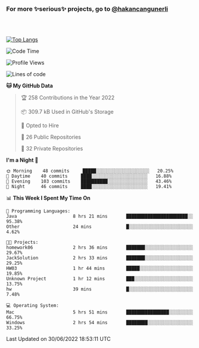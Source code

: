 ### For more ✨serious✨ projects, go to [@hakancangunerli](https://github.com/hakancangunerli)

<br>
<br>



[![Top Langs](https://github-readme-stats.vercel.app/api/top-langs/?username=63616e&layout=compact&hide=tex,html,shell,assembly,javascript,C&langs_count=6&exclude_repo=2015-csharp)](https://github.com/anuraghazra/github-readme-stats)


<!--START_SECTION:waka-->
![Code Time](http://img.shields.io/badge/Code%20Time-0%20secs-blue)

![Profile Views](http://img.shields.io/badge/Profile%20Views-0-blue)

![Lines of code](https://img.shields.io/badge/From%20Hello%20World%20I%27ve%20Written-192%20Thousand%20lines%20of%20code-blue)

**🐱 My GitHub Data** 

> 🏆 258 Contributions in the Year 2022
 > 
> 📦 309.7 kB Used in GitHub's Storage 
 > 
> 💼 Opted to Hire
 > 
> 📜 26 Public Repositories 
 > 
> 🔑 32 Private Repositories  
 > 
**I'm a Night 🦉** 

```text
🌞 Morning    48 commits     █████░░░░░░░░░░░░░░░░░░░░   20.25% 
🌆 Daytime    40 commits     ████░░░░░░░░░░░░░░░░░░░░░   16.88% 
🌃 Evening    103 commits    ██████████░░░░░░░░░░░░░░░   43.46% 
🌙 Night      46 commits     ████░░░░░░░░░░░░░░░░░░░░░   19.41%

```


📊 **This Week I Spent My Time On** 

```text
💬 Programming Languages: 
Java                     8 hrs 21 mins       ███████████████████████░░   95.38% 
Other                    24 mins             █░░░░░░░░░░░░░░░░░░░░░░░░   4.62%

🐱‍💻 Projects: 
homework06               2 hrs 36 mins       ███████░░░░░░░░░░░░░░░░░░   29.67% 
JackSolution             2 hrs 33 mins       ███████░░░░░░░░░░░░░░░░░░   29.25% 
HW03                     1 hr 44 mins        █████░░░░░░░░░░░░░░░░░░░░   19.85% 
Unknown Project          1 hr 12 mins        ███░░░░░░░░░░░░░░░░░░░░░░   13.75% 
hw                       39 mins             █░░░░░░░░░░░░░░░░░░░░░░░░   7.48%

💻 Operating System: 
Mac                      5 hrs 51 mins       ████████████████░░░░░░░░░   66.75% 
Windows                  2 hrs 54 mins       ████████░░░░░░░░░░░░░░░░░   33.25%

```


 Last Updated on 30/06/2022 18:53:11 UTC
<!--END_SECTION:waka-->


